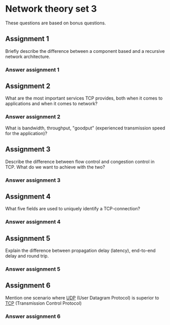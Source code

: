 # Network theory set 3

These questions are based on bonus questions.

## Assignment 1

Briefly describe the difference between a component based and a recursive
network architecture.

### Answer assignment 1

## Assignment 2

What are the most important services TCP provides, both when it comes to
applications and when it comes to network?

### Answer assignment 2

What is bandwidth, throughput, "goodput" (experienced transmission speed for the
application)?

## Assignment 3

Describe the difference between flow control and congestion control in TCP.
What do we want to achieve with the two?

### Answer assignment 3

## Assignment 4

What five fields are used to uniquely identify a TCP-connection?

### Answer assignment 4

## Assignment 5

Explain the difference between propagation delay (latency), end-to-end delay and
round trip.

### Answer assignment 5

## Assignment 6

Mention one scenario where
[UDP](https://en.wikipedia.org/wiki/User_Datagram_Protocol) (User Datagram
Protocol) is superior to
[TCP](https://en.wikipedia.org/wiki/Transmission_Control_Protocol)
(Transmission Control Protocol)

### Answer assignment 6
